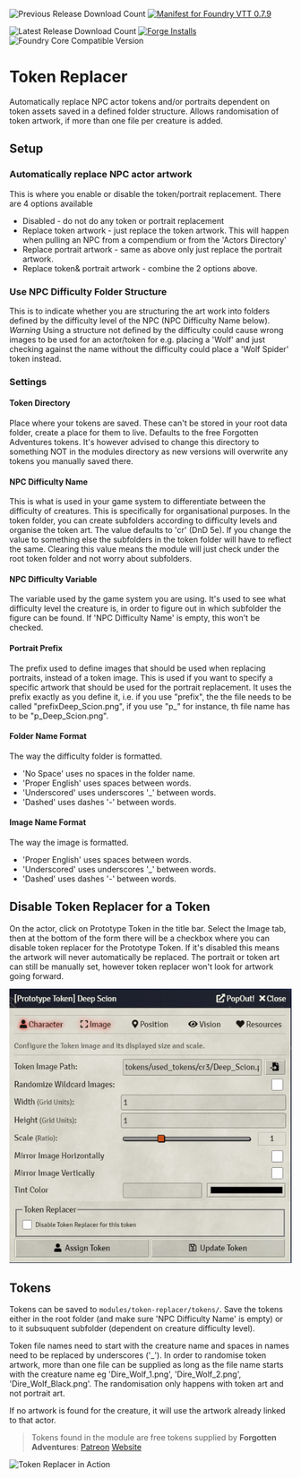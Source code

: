![Previous Release Download Count](https://img.shields.io/badge/dynamic/json?label=Downloads@v0.4.4%20(for%200.7.9)&query=assets%5B1%5D.download_count&url=https%3A%2F%2Fapi.github.com%2Frepos%2Fvtt-lair%2Ftoken-replacer%2Freleases%2F42496894) [![Manifest for Foundry VTT 0.7.9](https://img.shields.io/badge/Manifest%20for%20Foundry%20VTT-0.7.9-blue)](https://github.com/vtt-lair/token-replacer/releases/download/v0.4.4/module.json)

![Latest Release Download Count](https://img.shields.io/badge/dynamic/json?color=blue&label=Downloads%40latest&query=assets%5B1%5D.download_count&url=https%3A%2F%2Fapi.github.com%2Frepos%2Fvtt-lair%2Ftoken-replacer%2Freleases%2Flatest) [![Forge Installs](https://img.shields.io/badge/dynamic/json?label=Forge%20Installs&query=package.installs&suffix=%25&url=https%3A%2F%2Fforge-vtt.com%2Fapi%2Fbazaar%2Fpackage%2Ftoken-replacer&colorB=4aa94a)](https://forge-vtt.com/bazaar#package=token-replacer) 
![Foundry Core Compatible Version](https://img.shields.io/badge/dynamic/json.svg?url=https%3A%2F%2Fraw.githubusercontent.com%2Fvtt-lair%2Ftoken-replacer%2Fmaster%2Fmodule.json&label=Foundry%20Version&query=$.compatibleCoreVersion&colorB=orange)



# Token Replacer
Automatically replace NPC actor tokens and/or portraits dependent on token assets saved in a defined folder structure. Allows randomisation of token artwork, if more
than one file per creature is added.

## Setup
### Automatically replace NPC actor artwork
This is where you enable or disable the token/portrait replacement. There are 4 options available
* Disabled - do not do any token or portrait replacement
* Replace token artwork - just replace the token artwork. This will happen when pulling an NPC from a compendium or from the 'Actors Directory'
* Replace portrait artwork - same as above only just replace the portrait artwork.
* Replace token& portrait artwork - combine the 2 options above.

### Use NPC Difficulty Folder Structure
This is to indicate whether you are structuring the art work into folders defined by the difficulty level of the NPC (NPC Difficulty Name below). 
*Warning* Using a structure not defined by the difficulty could cause wrong images to be used for an actor/token for e.g. placing a 'Wolf' and just checking against the name without the difficulty could place a 'Wolf Spider' token instead.

### Settings
#### Token Directory
Place where your tokens are saved. These can't be stored in your root data folder, create a place for them to live. Defaults to the free Forgotten Adventures tokens. It's however advised to change this directory to something NOT in the modules directory as new versions will overwrite any tokens you manually saved there.

#### NPC Difficulty Name
This is what is used in your game system to differentiate between the difficulty of creatures. This is specifically for organisational purposes. In the token folder, you can create subfolders according to difficulty levels and organise the token art. The value defaults to 'cr' (DnD 5e). If you change the value to something else
the subfolders in the token folder will have to reflect the same. Clearing this value means the module will just check under the root token folder and not worry about
subfolders.

#### NPC Difficulty Variable
The variable used by the game system you are using. It's used to see what difficulty level the creature is, in order to figure out in which subfolder the figure can be found. If 'NPC Difficulty Name' is empty, this won't be checked.

#### Portrait Prefix
The prefix used to define images that should be used when replacing portraits, instead of a token image. This is used if you want to specify a specific artwork that should be used for the portrait replacement. It uses the prefix exactly as you define it, i.e. if you use "prefix", the the file needs to be called "prefixDeep_Scion.png", if you use "p_" for instance, th file name has to be "p_Deep_Scion.png".

#### Folder Name Format
The way the difficulty folder is formatted. 
* 'No Space' uses no spaces in the folder name.
* 'Proper English' uses spaces between words.
* 'Underscored' uses underscores '_' between words.
* 'Dashed' uses dashes '-' between words.

#### Image Name Format
The way the image is formatted. 
* 'Proper English' uses spaces between words.
* 'Underscored' uses underscores '_' between words.
* 'Dashed' uses dashes '-' between words.

## Disable Token Replacer for a Token
On the actor, click on Prototype Token in the title bar. Select the Image tab, then at the bottom of the form there will be a checkbox where you can disable token replacer for the Prototype Token. If it's disabled this means the artwork will never automatically be replaced. The portrait or token art can still be manually set, however token replacer won't look for artwork going forward.

![Token Replacer Disabler](https://github.com/Werner-Dohse/token-replacer/blob/main/example/token-replacer-disabler.jpg "Token Replacer Disabler")

## Tokens
Tokens can be saved to `modules/token-replacer/tokens/`. Save the tokens either in the root folder (and make sure 'NPC Difficulty Name' is empty) or to it subsuquent 
subfolder (dependent on creature difficulty level).

Token file names need to start with the creature name and spaces in names need to be replaced by underscores ('_'). In order to randomise token artwork, more than one file can be supplied as long as the file name starts with the creature name eg 'Dire_Wolf_1.png', 'Dire_Wolf_2.png', 'Dire_Wolf_Black.png'. The randomisation only happens with token art and not portrait art.

If no artwork is found for the creature, it will use the artwork already linked to that actor.

> Tokens found in the module are free tokens supplied by **Forgotten Adventures**: [Patreon](https://www.patreon.com/forgottenadventures) [Website](https://www.forgotten-adventures.net/)

![Token Replacer in Action](https://github.com/Werner-Dohse/token-replacer/blob/main/example/Token-Replacer.gif "Token Replacer in Action")